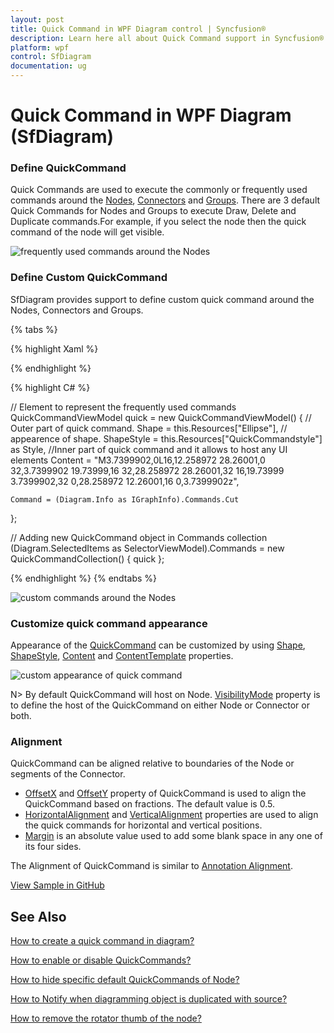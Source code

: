 ```yaml
---
layout: post
title: Quick Command in WPF Diagram control | Syncfusion®
description: Learn here all about Quick Command support in Syncfusion® WPF Diagram (SfDiagram) control, its elements and more.
platform: wpf
control: SfDiagram
documentation: ug
---
```


# Quick Command in WPF Diagram (SfDiagram)

### Define QuickCommand

Quick Commands are used to execute the commonly or frequently used commands around the [Nodes](https://help.syncfusion.com/cr/wpf/Syncfusion.UI.Xaml.Diagram.NodeViewModel.html), [Connectors](https://help.syncfusion.com/cr/wpf/Syncfusion.UI.Xaml.Diagram.ConnectorViewModel.html) and [Groups](https://help.syncfusion.com/cr/wpf/Syncfusion.UI.Xaml.Diagram.GroupViewModel.html). There are 3 default Quick Commands for Nodes and Groups to execute Draw, Delete and Duplicate commands.For example, if you select the node then the quick command of the node will get visible.

![frequently used commands around the Nodes](Interaction_images/QuickCommand_img.png)

### Define Custom QuickCommand

SfDiagram provides support to define custom quick command around the Nodes, Connectors and Groups.

{% tabs %}

{% highlight Xaml %}

<Style TargetType="Path" x:Key="QuickCommandstyle">
    <Setter Property="Stretch" Value="Fill"/>
    <Setter Property="Fill" Value="Black"/>
    <Setter Property="Stroke" Value="White"/>
</Style>

{% endhighlight %}

{% highlight C# %}

 // Element to represent the frequently used commands
QuickCommandViewModel quick = new QuickCommandViewModel()
{
    // Outer part of quick command.
    Shape = this.Resources["Ellipse"],
    // appearence of shape.
    ShapeStyle = this.Resources["QuickCommandstyle"] as Style,
    //Inner part of quick command and it allows to host any UI elements
    Content =
        "M3.7399902,0L16,12.258972 28.26001,0 32,3.7399902 19.73999,16 32,28.258972 28.26001,32 16,19.73999 3.7399902,32 0,28.258972 12.26001,16 0,3.7399902z",
    
    Command = (Diagram.Info as IGraphInfo).Commands.Cut
};

// Adding new QuickCommand object in Commands collection
(Diagram.SelectedItems as SelectorViewModel).Commands = new QuickCommandCollection()
{
    quick
};

{% endhighlight %}
{% endtabs %}   

![custom commands around the Nodes](Interaction_images/QuickCommand_img2.png)

### Customize quick command appearance

Appearance of the [QuickCommand](https://help.syncfusion.com/cr/wpf/Syncfusion.UI.Xaml.Diagram.QuickCommandViewModel.html) can be customized by using [Shape](https://help.syncfusion.com/cr/wpf/Syncfusion.UI.Xaml.Diagram.QuickCommandViewModel.html#Syncfusion_UI_Xaml_Diagram_QuickCommandViewModel_Shape), [ShapeStyle](https://help.syncfusion.com/cr/wpf/Syncfusion.UI.Xaml.Diagram.QuickCommandViewModel.html#Syncfusion_UI_Xaml_Diagram_QuickCommandViewModel_ShapeStyle), [Content](https://help.syncfusion.com/cr/wpf/Syncfusion.UI.Xaml.Diagram.QuickCommandViewModel.html#Syncfusion_UI_Xaml_Diagram_QuickCommandViewModel_Content) and [ContentTemplate](https://help.syncfusion.com/cr/wpf/Syncfusion.UI.Xaml.Diagram.QuickCommandViewModel.html#Syncfusion_UI_Xaml_Diagram_QuickCommandViewModel_ContentTemplate) properties.

![custom appearance of quick command](Interaction_images/quickcommand_img3.png)

N> By default QuickCommand will host on Node. [VisibilityMode](https://help.syncfusion.com/cr/wpf/Syncfusion.UI.Xaml.Diagram.QuickCommandViewModel.html#Syncfusion_UI_Xaml_Diagram_QuickCommandViewModel_VisibilityMode) property is to define the host of the QuickCommand on either Node or Connector or both.    

### Alignment

QuickCommand can be aligned relative to boundaries of the Node or segments of the Connector. 

* [OffsetX](https://help.syncfusion.com/cr/wpf/Syncfusion.UI.Xaml.Diagram.QuickCommandViewModel.html#Syncfusion_UI_Xaml_Diagram_QuickCommandViewModel_OffsetX) and [OffsetY](https://help.syncfusion.com/cr/wpf/Syncfusion.UI.Xaml.Diagram.QuickCommandViewModel.html#Syncfusion_UI_Xaml_Diagram_QuickCommandViewModel_OffsetY) property of QuickCommand is used to align the QuickCommand based on fractions. The default value is 0.5.
* [HorizontalAlignment](https://help.syncfusion.com/cr/wpf/Syncfusion.UI.Xaml.Diagram.QuickCommandViewModel.html#Syncfusion_UI_Xaml_Diagram_QuickCommandViewModel_HorizontalAlignment) and [VerticalAlignment](https://help.syncfusion.com/cr/wpf/Syncfusion.UI.Xaml.Diagram.QuickCommandViewModel.html#Syncfusion_UI_Xaml_Diagram_QuickCommandViewModel_VerticalAlignment) properties are used to align the quick commands for horizontal and vertical positions.
* [Margin](https://help.syncfusion.com/cr/wpf/Syncfusion.UI.Xaml.Diagram.QuickCommandViewModel.html#Syncfusion_UI_Xaml_Diagram_QuickCommandViewModel_Margin) is an absolute value used to add some blank space in any one of its four sides.

The Alignment of QuickCommand is similar  to [Annotation Alignment](https://help.syncfusion.com/wpf/sfdiagram/annotation/positioningandappearance).   


[View Sample in GitHub](https://github.com/SyncfusionExamples/WPF-Diagram-Examples/tree/master/Samples/Interaction/CustomQuickCommand)

## See Also

[How to create a quick command in diagram?](https://www.syncfusion.com/kb/10403/how-to-create-a-quick-command-in-diagram)

[How to enable or disable QuickCommands?](https://www.syncfusion.com/kb/6351/how-to-enable-or-disable-quickcommands)

[How to hide specific default QuickCommands of Node?](https://www.syncfusion.com/kb/13236/how-to-hide-specific-default-quickcommands-of-node-in-wpf-diagramsfdiagram)

[How to Notify when diagramming object is duplicated with source?](https://support.syncfusion.com/kb/article/6268/how-to-notify-when-diagramming-object-is-duplicated-with-source-in-wpf-diagram-sfdiagram)

[How to remove the rotator thumb of the node?](https://support.syncfusion.com/kb/article/5943/how-to-remove-rotator-of-the-node-in-wpf-diagram-sfdiagram)